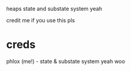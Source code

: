 heaps state and substate system yeah

credit me if you use this pls

# creds

phlox (me!) - state & substate system yeah woo